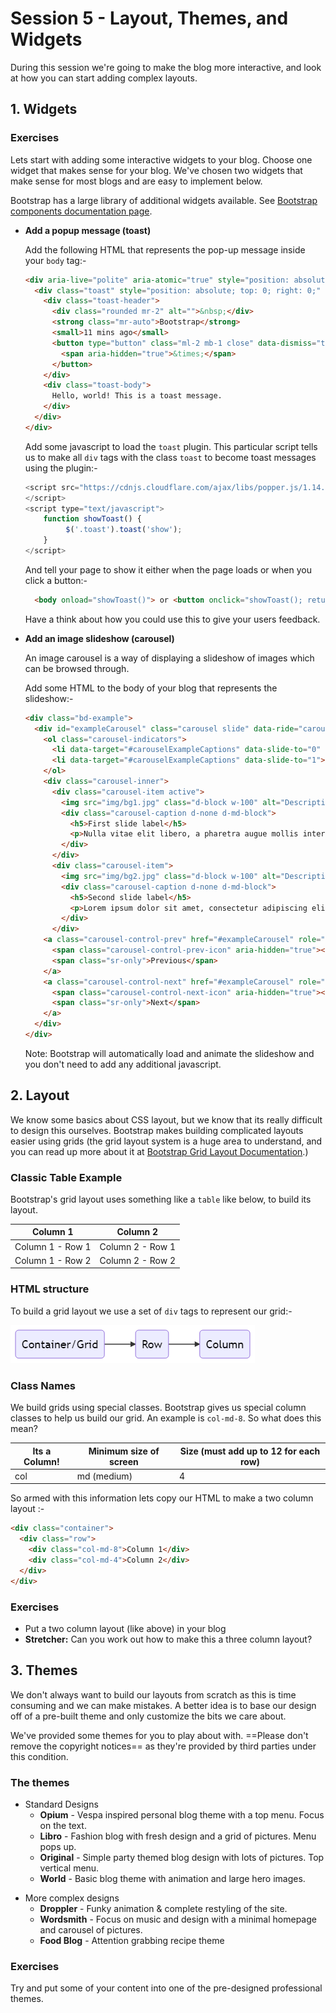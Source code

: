 # Session 5 - Layout, Themes, and Widgets

During this session we're going to make the blog more interactive, and look at how you can start adding complex layouts.

## 1. Widgets

### Exercises
Lets start with adding some interactive widgets to your blog. Choose one widget that makes sense for your blog. We've chosen two widgets that make sense for most blogs and are easy to implement below.

Bootstrap has a large library of additional widgets available. See [Bootstrap components documentation page](https://getbootstrap.com/docs/4.3/components).

+ **Add a popup message (toast)**

	Add the following HTML that represents the pop-up message inside your `body` tag:-
	```html
	<div aria-live="polite" aria-atomic="true" style="position: absolute; top: 0; right: 0; min-height: 200px; width: 300px; z-index: 9999">
	  <div class="toast" style="position: absolute; top: 0; right: 0;" data-autohide="false">
		<div class="toast-header">
		  <div class="rounded mr-2" alt="">&nbsp;</div>
		  <strong class="mr-auto">Bootstrap</strong>
		  <small>11 mins ago</small>
		  <button type="button" class="ml-2 mb-1 close" data-dismiss="toast" aria-label="Close">
			<span aria-hidden="true">&times;</span>
		  </button>
		</div>
		<div class="toast-body">
		  Hello, world! This is a toast message.
		</div>
	  </div>
	</div>
	```

	Add some javascript to load the `toast` plugin. This particular script tells us to make all `div` tags with the class `toast` to become toast messages using the plugin:-

	```js
	<script src="https://cdnjs.cloudflare.com/ajax/libs/popper.js/1.14.7/umd/popper.min.js>
	</script>
	<script type="text/javascript">
		function showToast() {
			 $('.toast').toast('show');
		}
	</script>
	```
	And tell your page to show it either when the page loads or when you click a button:-
	```html
	  <body onload="showToast()"> or <button onclick="showToast(); return false;"> 
	```
	Have a think about how you could use this to give your users feedback.

+ **Add an image slideshow (carousel)**

	An image carousel is a way of displaying a slideshow of images which can be browsed through. 
	
	Add some HTML to the body of your blog that represents the slideshow:-

	```html
	<div class="bd-example">
	  <div id="exampleCarousel" class="carousel slide" data-ride="carousel">
	    <ol class="carousel-indicators">
	      <li data-target="#carouselExampleCaptions" data-slide-to="0" class="active"></li>
	      <li data-target="#carouselExampleCaptions" data-slide-to="1"></li>
	    </ol>
	    <div class="carousel-inner">
	      <div class="carousel-item active">
	        <img src="img/bg1.jpg" class="d-block w-100" alt="Description of picture">
	        <div class="carousel-caption d-none d-md-block">
	          <h5>First slide label</h5>
	          <p>Nulla vitae elit libero, a pharetra augue mollis interdum.</p>
	        </div>
	      </div>
	      <div class="carousel-item">
	        <img src="img/bg2.jpg" class="d-block w-100" alt="Description of picture">
	        <div class="carousel-caption d-none d-md-block">
	          <h5>Second slide label</h5>
	          <p>Lorem ipsum dolor sit amet, consectetur adipiscing elit.</p>
	        </div>
	      </div>
	    <a class="carousel-control-prev" href="#exampleCarousel" role="button" data-slide="prev">
	      <span class="carousel-control-prev-icon" aria-hidden="true"></span>
	      <span class="sr-only">Previous</span>
	    </a>
	    <a class="carousel-control-next" href="#exampleCarousel" role="button" data-slide="next">
	      <span class="carousel-control-next-icon" aria-hidden="true"></span>
	      <span class="sr-only">Next</span>
	    </a>
	  </div>
	</div>
	```
	Note: Bootstrap will automatically load and animate the slideshow and you don't need to add any additional javascript.

## 2. Layout

We know some basics about CSS layout, but we know that its really difficult to design this ourselves. Bootstrap makes building complicated layouts easier using grids (the grid layout system is a huge area to understand, and you can read up more about it at [Bootstrap Grid Layout Documentation](https://getbootstrap.com/docs/4.3/layout/grid/).) 

### Classic Table Example
Bootstrap's grid layout uses something like a `table` like below, to build its layout. 

|Column 1  | Column 2 |
|--|--|
| Column 1 - Row 1 | Column 2 - Row 1
| Column 1 - Row 2 | Column 2 - Row 2


### HTML structure
To build a grid layout we use a set of `div` tags to represent our grid:-

![Hierarchy of grid](grid-hierarchy.png)

### Class Names
We build grids using special classes. Bootstrap gives us special column classes to help us build our grid. An example is `col-md-8`.  So what does this mean?

| Its a Column!  | Minimum size of screen | Size (must add up to 12 for each row)
|--|--|--|
|col  | md (medium) |4

So armed with this information lets copy our HTML to  make a two column layout :-

```html
<div class="container">
  <div class="row">
    <div class="col-md-8">Column 1</div>
    <div class="col-md-4">Column 2</div>
  </div>
</div>
```
### Exercises

* Put a two column layout (like above) in your blog
* **Stretcher:** Can you work out how to make this a three column layout?

## 3. Themes

We don't always want to build our layouts from scratch as this is time consuming and we can make mistakes. A better idea is to base our design off of a pre-built theme and only customize the bits we care about.

We've provided some themes for you to play about with. ==Please don't remove the copyright notices== as they're provided by third parties under this condition.

### The themes

+ Standard Designs
	* **Opium** - Vespa inspired personal blog theme with a top menu. Focus on the text.
	* **Libro** - Fashion blog with fresh design and a grid of pictures. Menu pops up.
	* **Original** - Simple party themed blog design with lots of pictures. Top vertical menu.
	* **World** - Basic blog theme with animation and large hero images.


* More complex designs
	* **Droppler** - Funky animation & complete restyling of the site.
	* **Wordsmith** - Focus on music and design with a minimal homepage and carousel of pictures.
	* **Food Blog** - Attention grabbing recipe theme 


### Exercises

Try and put some of your content into one of the pre-designed professional themes. 